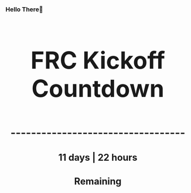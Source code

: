 ### Hello There👋

<!---START-TIMER--->
<h3 align='center' style='font-size: 64px;'>FRC Kickoff Countdown</h3>
<h3 align='center' style='font-size: 30px;'>----------------------------------</h3>
<h3 align='center' style='font-size: 25px;'>11 days | 22 hours</h3>
<h3 align='center' style='font-size: 25px;'>Remaining</h3>
<!---END-TIMER--->
